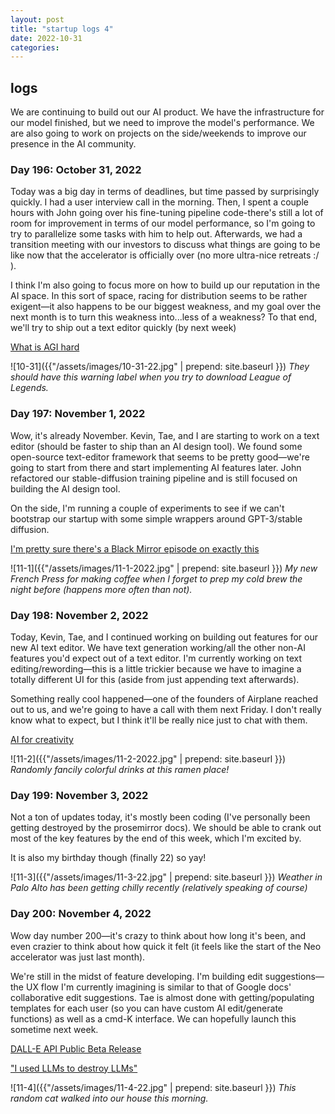 ```yaml
---
layout: post
title: "startup logs 4"
date: 2022-10-31
categories:
---
```

## logs
We are continuing to build out our AI product. We have the infrastructure for our model finished, but we need to improve the model's performance. We are also going to work on projects on the side/weekends to improve our presence in the AI community.

### Day 196: October 31, 2022
Today was a big day in terms of deadlines, but time passed by surprisingly quickly. I had a user interview call in the morning. Then, I spent a couple hours with John going over his fine-tuning pipeline code-there's still a lot of room for improvement in terms of our model performance, so I'm going to try to parallelize some tasks with him to help out. Afterwards, we had a transition meeting with our investors to discuss what things are going to be like now that the accelerator is officially over (no more ultra-nice retreats :/ ).

I think I'm also going to focus more on how to build up our reputation in the AI space. In this sort of space, racing for distribution seems to be rather exigent—it also happens to be our biggest weakness, and my goal over the next month is to turn this weakness into...less of a weakness? To that end, we'll try to ship out a text editor quickly (by next week)

[What is AGI hard](https://lspace.swyx.io/p/agi-hard)

![10-31]({{"/assets/images/10-31-22.jpg" | prepend: site.baseurl }})
*They should have this warning label when you try to download League of Legends.*

### Day 197: November 1, 2022
Wow, it's already November. Kevin, Tae, and I are starting to work on a text editor (should be faster to ship than an AI design tool). We found some open-source text-editor framework that seems to be pretty good—we're going to start from there and start implementing AI features later. John refactored our stable-diffusion training pipeline and is still focused on building the AI design tool. 

On the side, I'm running a couple of experiments to see if we can't bootstrap our startup with some simple wrappers around GPT-3/stable diffusion.

[I'm pretty sure there's a Black Mirror episode on exactly this](https://twitter.com/dsiroker/status/1587415342896148480?s=20&t=P_pDHH7GSN0ff4wDruU5wQ)

![11-1]({{"/assets/images/11-1-2022.jpg" | prepend: site.baseurl }})
*My new French Press for making coffee when I forget to prep my cold brew the night before (happens more often than not).*

### Day 198: November 2, 2022
Today, Kevin, Tae, and I continued working on building out features for our new AI text editor. We have text generation working/all the other non-AI features you'd expect out of a text editor. I'm currently working on text editing/rewording—this is a little trickier because we have to imagine a totally different UI for this (aside from just appending text afterwards).

Something really cool happened—one of the founders of Airplane reached out to us, and we're going to have a call with them next Friday. I don't really know what to expect, but I think it'll be really nice just to chat with them.

[AI for creativity](https://twitter.com/anthilemoon/status/1587382500615245824?s=20&t=fVO2j3dPKRqBO0CbV-Kbpg)

![11-2]({{"/assets/images/11-2-2022.jpg" | prepend: site.baseurl }})
*Randomly fancily colorful drinks at this ramen place!*

### Day 199: November 3, 2022
Not a ton of updates today, it's mostly been coding (I've personally been getting destroyed by the prosemirror docs). We should be able to crank out most of the key features by the end of this week, which I'm excited by.

It is also my birthday though (finally 22) so yay!

![11-3]({{"/assets/images/11-3-22.jpg" | prepend: site.baseurl }})
*Weather in Palo Alto has been getting chilly recently (relatively speaking of course)*

### Day 200: November 4, 2022
Wow day number 200—it's crazy to think about how long it's been, and even crazier to think about how quick it felt (it feels like the start of the Neo accelerator was just last month).

We're still in the midst of feature developing. I'm building edit suggestions—the UX flow I'm currently imagining is similar to that of Google docs' collaborative edit suggestions. Tae is almost done with getting/populating templates for each user (so you can have custom AI edit/generate functions) as well as a cmd-K interface. We can hopefully launch this sometime next week.

[DALL-E API Public Beta Release](https://openai.com/blog/dall-e-api-now-available-in-public-beta/)

["I used LLMs to destroy LLMs"](https://arxiv.org/abs/2211.01910)

![11-4]({{"/assets/images/11-4-22.jpg" | prepend: site.baseurl }})
*This random cat walked into our house this morning.*